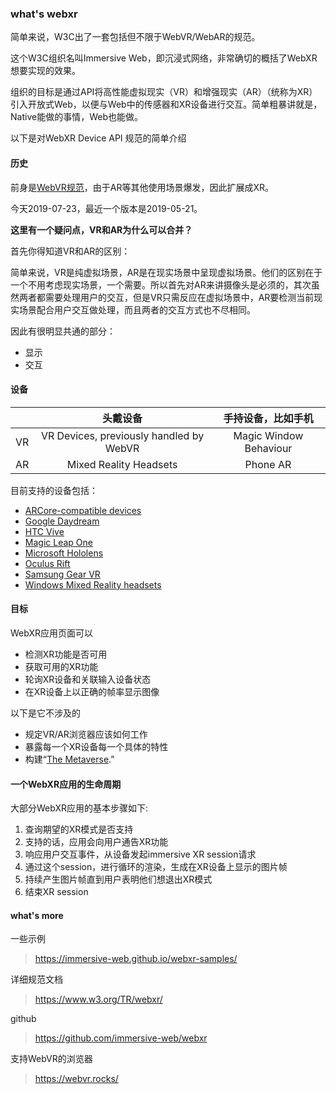 ### what's webxr

简单来说，W3C出了一套包括但不限于WebVR/WebAR的规范。

这个W3C组织名叫Immersive Web，即沉浸式网络，非常确切的概括了WebXR想要实现的效果。

组织的目标是通过API将高性能虚拟现实（VR）和增强现实（AR）（统称为XR）引入开放式Web，以便与Web中的传感器和XR设备进行交互。简单粗暴讲就是，Native能做的事情，Web也能做。

以下是对WebXR Device API 规范的简单介绍

#### 历史

前身是[WebVR规范](https://immersive-web.github.io/webvr/)，由于AR等其他使用场景爆发，因此扩展成XR。

今天2019-07-23，最近一个版本是2019-05-21。

**这里有一个疑问点，VR和AR为什么可以合并？**

首先你得知道VR和AR的区别：

简单来说，VR是纯虚拟场景，AR是在现实场景中呈现虚拟场景。他们的区别在于一个不用考虑现实场景，一个需要。所以首先对AR来讲摄像头是必须的，其次虽然两者都需要处理用户的交互，但是VR只需反应在虚拟场景中，AR要检测当前现实场景配合用户交互做处理，而且两者的交互方式也不尽相同。

因此有很明显共通的部分：

+ 显示
+ 交互

#### 设备

|    |             头戴设备            | 手持设备，比如手机 |
|----|:---------------------------------------:|:--------------------------:|
| VR | VR Devices, previously handled by WebVR | Magic Window Behaviour     |
| AR | Mixed Reality Headsets                  | Phone AR                   |

目前支持的设备包括：

- [ARCore-compatible devices](https://developers.google.com/ar/discover/supported-devices)
- [Google Daydream](https://vr.google.com/daydream/)
- [HTC Vive](https://www.htcvive.com/)
- [Magic Leap One](https://www.magicleap.com/magic-leap-one)
- [Microsoft Hololens](https://www.microsoft.com/en-us/hololens/)
- [Oculus Rift](https://www3.oculus.com/rift/)
- [Samsung Gear VR](http://www.samsung.com/global/galaxy/gear-vr/)
- [Windows Mixed Reality headsets](https://developer.microsoft.com/en-us/windows/mixed-reality)

#### 目标

WebXR应用页面可以

* 检测XR功能是否可用
* 获取可用的XR功能
* 轮询XR设备和关联输入设备状态
* 在XR设备上以正确的帧率显示图像

以下是它不涉及的

* 规定VR/AR浏览器应该如何工作
* 暴露每一个XR设备每一个具体的特性
* 构建“[The Metaverse](https://en.wikipedia.org/wiki/Metaverse).”

#### 一个WebXR应用的生命周期

大部分WebXR应用的基本步骤如下:

 1. 查询期望的XR模式是否支持
 2. 支持的话，应用会向用户通告XR功能
 3. 响应用户交互事件，从设备发起immersive XR session请求
 4. 通过这个session，进行循环的渲染，生成在XR设备上显示的图片帧
 5. 持续产生图片帧直到用户表明他们想退出XR模式
 6. 结束XR session

#### what's more

一些示例
> <https://immersive-web.github.io/webxr-samples/>

详细规范文档
> <https://www.w3.org/TR/webxr/>

github
> <https://github.com/immersive-web/webxr>

支持WebVR的浏览器
> <https://webvr.rocks/>
